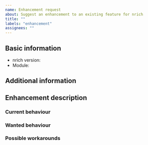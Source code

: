 ```yaml
---
name: Enhancement request
about: Suggest an enhancement to an existing feature for nrich
title: ""
labels: "enhancement"
assignees: ""
---
```


<!--
  Please use Markdown syntax throughout the report for improved clarity.
  https://guides.github.com/features/mastering-markdown/
-->

## Basic information
* nrich version:
  <!-- released version or snapshot version -->
* Module:
  <!-- Please, include name(s) of relevant nrich's module(s). If not related to any specific module, specify "project" instead. -->

## Additional information
<!-- Please, include any additional information that could be relevant (e.g. Java, Gradle/Maven, OS version). -->

## Enhancement description
<!--
  Please, describe the enhancement you envision.
  If relevant and possible, also fill out the sub-sections below.
-->

### Current behaviour
<!-- Please, provide the current behavior around this topic, if applicable. -->

### Wanted behaviour
<!-- Please, describe the desired outcome around the suggested enhancement. -->

### Possible workarounds
<!-- Please, share any workarounds for the described enhancement, if applicable. -->
